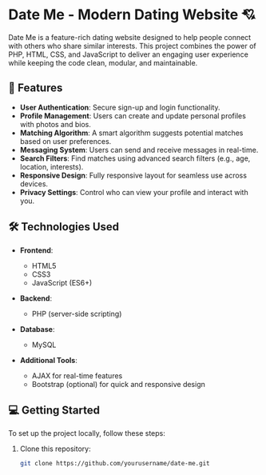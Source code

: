# Date Me - Modern Dating Website 💘  

Date Me is a feature-rich dating website designed to help people connect with others who share similar interests. This project combines the power of PHP, HTML, CSS, and JavaScript to deliver an engaging user experience while keeping the code clean, modular, and maintainable.

## 🚀 Features  

- **User Authentication**: Secure sign-up and login functionality.
- **Profile Management**: Users can create and update personal profiles with photos and bios.
- **Matching Algorithm**: A smart algorithm suggests potential matches based on user preferences.
- **Messaging System**: Users can send and receive messages in real-time.
- **Search Filters**: Find matches using advanced search filters (e.g., age, location, interests).
- **Responsive Design**: Fully responsive layout for seamless use across devices.
- **Privacy Settings**: Control who can view your profile and interact with you.

## 🛠️ Technologies Used  

- **Frontend**:  
  - HTML5  
  - CSS3  
  - JavaScript (ES6+)  

- **Backend**:  
  - PHP (server-side scripting)  

- **Database**:  
  - MySQL  

- **Additional Tools**:  
  - AJAX for real-time features  
  - Bootstrap (optional) for quick and responsive design  

## 💻 Getting Started  

To set up the project locally, follow these steps:  

1. Clone this repository:  
   ```bash
   git clone https://github.com/yourusername/date-me.git
